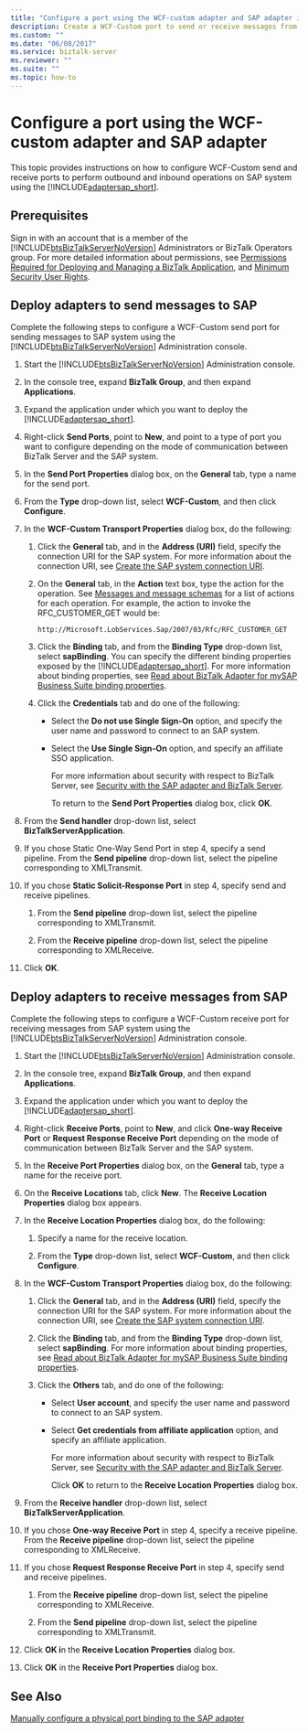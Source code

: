 ```yaml
---
title: "Configure a port using the WCF-custom adapter and SAP adapter in BizTalk"
description: Create a WCF-Custom port to send or receive messages from SAP using the mySAP adapter in BizTalk Adapter Pack (BAP)
ms.custom: ""
ms.date: "06/08/2017"
ms.service: biztalk-server
ms.reviewer: ""
ms.suite: ""
ms.topic: how-to
---
```

# Configure a port using the WCF-custom adapter and SAP adapter
This topic provides instructions on how to configure WCF-Custom send and receive ports to perform outbound and inbound operations on SAP system using the [!INCLUDE[adaptersap_short](../../includes/adaptersap-short-md.md)].  
  
## Prerequisites  
Sign in with an account that is a member of the [!INCLUDE[btsBizTalkServerNoVersion](../../includes/btsbiztalkservernoversion-md.md)] Administrators or BizTalk Operators group. For more detailed information about permissions, see [Permissions Required for Deploying and Managing a BizTalk Application](../../core/permissions-required-for-deploying-and-managing-a-biztalk-application.md), and [Minimum Security User Rights](../../core/minimum-security-user-rights.md). 
  
## Deploy adapters to send messages to SAP  
Complete the following steps to configure a WCF-Custom send port for sending messages to SAP system using the [!INCLUDE[btsBizTalkServerNoVersion](../../includes/btsbiztalkservernoversion-md.md)] Administration console.  
  
1. Start the [!INCLUDE[btsBizTalkServerNoVersion](../../includes/btsbiztalkservernoversion-md.md)] Administration console.  
  
2. In the console tree, expand **BizTalk Group**, and then expand **Applications**.  
  
3. Expand the application under which you want to deploy the [!INCLUDE[adaptersap_short](../../includes/adaptersap-short-md.md)].  
  
4. Right-click **Send Ports**, point to **New**, and point to a type of port you want to configure depending on the mode of communication between BizTalk Server and the SAP system.  
  
5. In the **Send Port Properties** dialog box, on the **General** tab, type a name for the send port.  
  
6. From the **Type** drop-down list, select **WCF-Custom**, and then click **Configure**.  
  
7. In the **WCF-Custom Transport Properties** dialog box, do the following:  
  
   1. Click the **General** tab, and in the **Address (URI)** field, specify the connection URI for the SAP system. For more information about the connection URI, see [Create the SAP system connection URI](../../adapters-and-accelerators/adapter-sap/create-the-sap-system-connection-uri.md).  
  
   2. On the **General** tab, in the **Action** text box, type the action for the operation. See [Messages and message schemas](messages-and-message-schemas-for-biztalk-adapter-for-mysap-business-suite.md) for a list of actions for each operation. For example, the action to invoke the RFC_CUSTOMER_GET would be:  
  
      ```  
      http://Microsoft.LobServices.Sap/2007/03/Rfc/RFC_CUSTOMER_GET  
      ```  
  
   3. Click the **Binding** tab, and from the **Binding Type** drop-down list, select **sapBinding**. You can specify the different binding properties exposed by the [!INCLUDE[adaptersap_short](../../includes/adaptersap-short-md.md)]. For more information about binding properties, see [Read about BizTalk Adapter for mySAP Business Suite binding properties](../../adapters-and-accelerators/adapter-sap/read-about-biztalk-adapter-for-mysap-business-suite-binding-properties.md).  
  
   4. Click the **Credentials** tab and do one of the following:  
  
      -   Select the **Do not use Single Sign-On** option, and specify the user name and password to connect to an SAP system.  
  
      -   Select the **Use Single Sign-On** option, and specify an affiliate SSO application.  
  
           For more information about security with respect to BizTalk Server, see [Security with the SAP adapter and BizTalk Server](../../adapters-and-accelerators/adapter-sap/security-with-the-sap-adapter-and-biztalk-server.md).
  
           To return to the **Send Port Properties** dialog box, click **OK**.  
  
8. From the **Send handler** drop-down list, select **BizTalkServerApplication**.  
  
9. If you chose Static One-Way Send Port in step 4, specify a send pipeline. From the **Send pipeline** drop-down list, select the pipeline corresponding to XMLTransmit.  
  
10. If you chose **Static Solicit-Response Port** in step 4, specify send and receive pipelines.  
  
    1.  From the **Send pipeline** drop-down list, select the pipeline corresponding to XMLTransmit.  
  
    2.  From the **Receive pipeline** drop-down list, select the pipeline corresponding to XMLReceive.  
  
11. Click **OK**.  
  
## Deploy adapters to receive messages from SAP
Complete the following steps to configure a WCF-Custom receive port for receiving messages from SAP system using the [!INCLUDE[btsBizTalkServerNoVersion](../../includes/btsbiztalkservernoversion-md.md)] Administration console.  
  
1. Start the [!INCLUDE[btsBizTalkServerNoVersion](../../includes/btsbiztalkservernoversion-md.md)] Administration console.  
  
2. In the console tree, expand **BizTalk Group**, and then expand **Applications**.  
  
3. Expand the application under which you want to deploy the [!INCLUDE[adaptersap_short](../../includes/adaptersap-short-md.md)].  
  
4. Right-click **Receive Ports**, point to **New**, and click **One-way Receive Port** or **Request Response Receive Port** depending on the mode of communication between BizTalk Server and the SAP system.  
  
5. In the **Receive Port Properties** dialog box, on the **General** tab, type a name for the receive port.  
  
6. On the **Receive Locations** tab, click **New**. The **Receive Location Properties** dialog box appears.  
  
7. In the **Receive Location Properties** dialog box, do the following:  
  
   1.  Specify a name for the receive location.  
  
   2.  From the **Type** drop-down list, select **WCF-Custom**, and then click **Configure**.  
  
8. In the **WCF-Custom Transport Properties** dialog box, do the following:  
  
   1.  Click the **General** tab, and in the **Address (URI)** field, specify the connection URI for the SAP system. For more information about the connection URI, see [Create the SAP system connection URI](../../adapters-and-accelerators/adapter-sap/create-the-sap-system-connection-uri.md).  
  
   2.  Click the **Binding** tab, and from the **Binding Type** drop-down list, select **sapBinding**. For more information about binding properties, see [Read about BizTalk Adapter for mySAP Business Suite binding properties](../../adapters-and-accelerators/adapter-sap/read-about-biztalk-adapter-for-mysap-business-suite-binding-properties.md).  
  
   3.  Click the **Others** tab, and do one of the following:  
  
       -   Select **User account**, and specify the user name and password to connect to an SAP system.  
  
       -   Select **Get credentials from affiliate application** option, and specify an affiliate application.  
  
            For more information about security with respect to BizTalk Server, see [Security with the SAP adapter and BizTalk Server](../../adapters-and-accelerators/adapter-sap/security-with-the-sap-adapter-and-biztalk-server.md).
  
            Click **OK** to return to the **Receive Location Properties** dialog box.  
  
9. From the **Receive handler** drop-down list, select **BizTalkServerApplication**.  
  
10. If you chose **One-way Receive Port** in step 4, specify a receive pipeline. From the **Receive pipeline** drop-down list, select the pipeline corresponding to XMLReceive.  
  
11. If you chose **Request Response Receive Port** in step 4, specify send and receive pipelines.  
  
    1.  From the **Receive pipeline** drop-down list, select the pipeline corresponding to XMLReceive.  
  
    2.  From the **Send pipeline** drop-down list, select the pipeline corresponding to XMLTransmit.  
  
12. Click **OK i**n the **Receive Location Properties** dialog box.  
  
13. Click **OK** in the **Receive Port Properties** dialog box.  
  
## See Also  
[Manually configure a physical port binding to the SAP adapter](../../adapters-and-accelerators/adapter-sap/manually-configure-a-physical-port-binding-to-the-sap-adapter.md)
